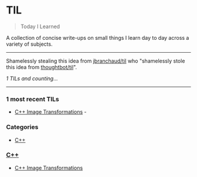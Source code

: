 # TIL
> Today I Learned

A collection of concise write-ups on small things I learn day to day across a variety of subjects. 

---

Shamelessly stealing this idea from [jbranchaud/til][1] who "shamelessly stole this idea from [thoughtbot/til][2]". 


_1 TILs and counting..._

---

### 1 most recent TILs

- [C++ Image Transformations](C++/cpp-image-transformations-2.md) - 

### Categories

- [C++](#c++)

### [C++](#c++)
- [C++ Image Transformations](C++/cpp-image-transformations-2.md)

[1]: https://github.com/jbranchaud/til
[2]: https://github.com/thoughtbot/til

